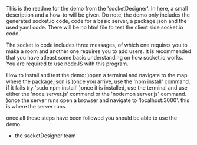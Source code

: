 This is the readme for the demo from the 'socketDesigner'.
In here, a small description and a how-to will be given.
Do note, the demo only includes the generated socket.io code, code for a basic server, a package.json and the used yaml code.
There will be no html file to test the client side socket.io code.

The socket.io code includes three messages, of which one requires you to make a room and another one requires you to add users.
It is recommended that you have atleast some basic understanding on how socket.io works.
You are required to use nodeJS with this program.

How to install and test the demo:
)open a terminal and navigate to the map where the package.json is
)once you arrive, use the 'npm install' command. if it fails try 'sudo npm install'
)once it is installed, use the terminal and use either the 'node server.js' command or the 'nodemon server.js' command.
)once the server runs open a browser and navigate to 'localhost:3000'. this is where the server runs.

once all these steps have been followed you should be able to use the demo.

- the socketDesigner team
